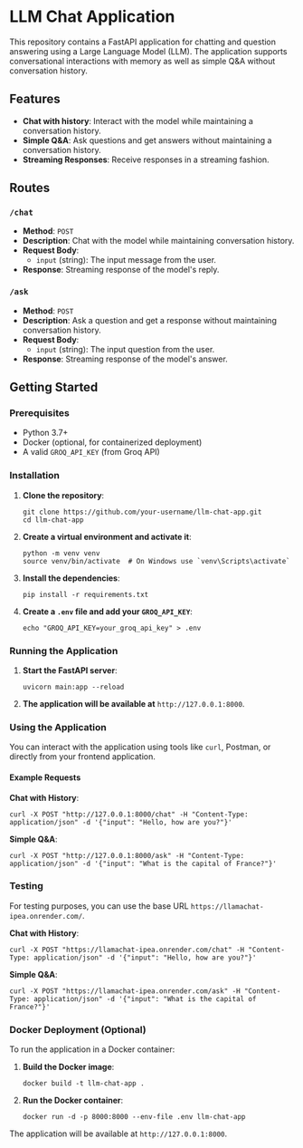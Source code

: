 
LLM Chat Application
====================

This repository contains a FastAPI application for chatting and question answering using a Large Language Model (LLM). The application supports conversational interactions with memory as well as simple Q&A without conversation history.

Features
--------

*   **Chat with history**: Interact with the model while maintaining a conversation history.
*   **Simple Q&A**: Ask questions and get answers without maintaining a conversation history.
*   **Streaming Responses**: Receive responses in a streaming fashion.

Routes
------

### `/chat`

*   **Method**: `POST`
*   **Description**: Chat with the model while maintaining conversation history.
*   **Request Body**:
    *   `input` (string): The input message from the user.
*   **Response**: Streaming response of the model's reply.

### `/ask`

*   **Method**: `POST`
*   **Description**: Ask a question and get a response without maintaining conversation history.
*   **Request Body**:
    *   `input` (string): The input question from the user.
*   **Response**: Streaming response of the model's answer.

Getting Started
---------------

### Prerequisites

*   Python 3.7+
*   Docker (optional, for containerized deployment)
*   A valid `GROQ_API_KEY` (from Groq API)

### Installation

1.  **Clone the repository**:
    
        git clone https://github.com/your-username/llm-chat-app.git
        cd llm-chat-app
    
2.  **Create a virtual environment and activate it**:
    
        python -m venv venv
        source venv/bin/activate  # On Windows use `venv\Scripts\activate`
    
3.  **Install the dependencies**:
    
        pip install -r requirements.txt
    
4.  **Create a `.env` file and add your `GROQ_API_KEY`**:
    
        echo "GROQ_API_KEY=your_groq_api_key" > .env
    

### Running the Application

1.  **Start the FastAPI server**:
    
        uvicorn main:app --reload
    
2.  **The application will be available at** `http://127.0.0.1:8000`.

### Using the Application

You can interact with the application using tools like `curl`, Postman, or directly from your frontend application.

#### Example Requests

**Chat with History**:

    curl -X POST "http://127.0.0.1:8000/chat" -H "Content-Type: application/json" -d '{"input": "Hello, how are you?"}'

**Simple Q&A**:

    curl -X POST "http://127.0.0.1:8000/ask" -H "Content-Type: application/json" -d '{"input": "What is the capital of France?"}'

### Testing

For testing purposes, you can use the base URL `https://llamachat-ipea.onrender.com/`.

**Chat with History**:

    curl -X POST "https://llamachat-ipea.onrender.com/chat" -H "Content-Type: application/json" -d '{"input": "Hello, how are you?"}'

**Simple Q&A**:

    curl -X POST "https://llamachat-ipea.onrender.com/ask" -H "Content-Type: application/json" -d '{"input": "What is the capital of France?"}'

### Docker Deployment (Optional)

To run the application in a Docker container:

1.  **Build the Docker image**:
    
        docker build -t llm-chat-app .
    
2.  **Run the Docker container**:
    
        docker run -d -p 8000:8000 --env-file .env llm-chat-app
    

The application will be available at `http://127.0.0.1:8000`.

